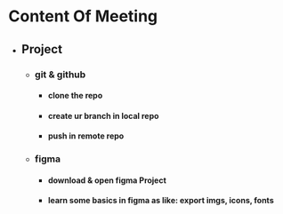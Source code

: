 # Content Of Meeting
  - ## Project
    - ### git & github
        - ####  clone the repo
        - ####  create ur branch in local repo
        - ####  push in remote repo
    - ### figma
        - #### download & open figma Project
        - ####  learn some basics in figma as like: export imgs, icons, fonts
        